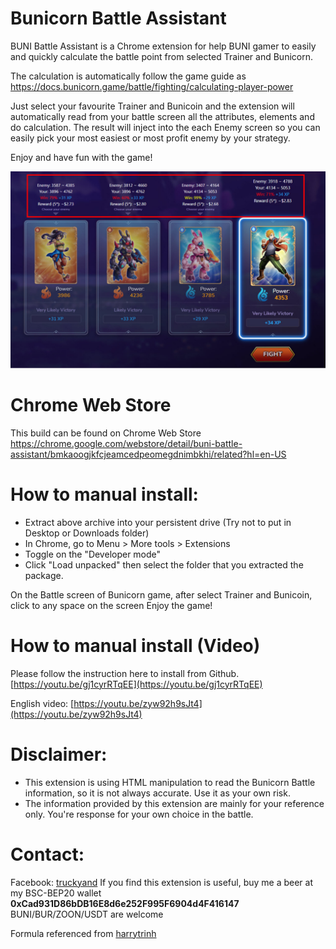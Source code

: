 # Bunicorn Battle Assistant
BUNI Battle Assistant is a Chrome extension for help BUNI gamer to easily and quickly calculate the battle point from selected Trainer and Bunicorn.

The calculation is automatically follow the game guide as https://docs.bunicorn.game/battle/fighting/calculating-player-power

Just select your favourite Trainer and Bunicoin and the extension will automatically read from your battle screen all the attributes, elements and do calculation. The result will inject into the each Enemy screen so you can easily pick your most easiest or most profit enemy by your strategy.

Enjoy and have fun with the game!

[![Screenshot-1](screenshot-1.jpg)](Screenshot-1)

# Chrome Web Store
This build can be found on Chrome Web Store
https://chrome.google.com/webstore/detail/buni-battle-assistant/bmkaoogjkfcjeamcedpeomegdnimbkhi/related?hl=en-US

# How to manual install:
- Extract above archive into your persistent drive (Try not to put in Desktop or Downloads folder)
- In Chrome, go to Menu > More tools > Extensions
- Toggle on the "Developer mode"
- Click "Load unpacked" then select the folder that you extracted the package.

On the Battle screen of Bunicorn game, after select Trainer and Bunicoin, click to any space on the screen 
Enjoy the game!

# How to manual install (Video)
Please follow the instruction here to install from Github.
[https://youtu.be/gj1cyrRTqEE](https://youtu.be/gj1cyrRTqEE)

English video: [https://youtu.be/zyw92h9sJt4](https://youtu.be/zyw92h9sJt4)

# Disclaimer:
- This extension is using HTML manipulation to read the Bunicorn Battle information, so it is not always accurate. Use it as your own risk.
- The information provided by this extension are mainly for your reference only. You're response for your own choice in the battle.

# Contact:
Facebook: [truckyand](https://www.facebook.com/anhlongcongtu)
If you find this extension is useful, buy me a beer at my BSC-BEP20 wallet **0xCad931D86bDB16E8d6e252F995F6904d4F416147**
BUNI/BUR/ZOON/USDT are welcome

Formula referenced from [harrytrinh](https://t.me/harrytrinh)
